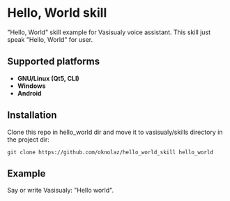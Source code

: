 # Hello, World skill
"Hello, World" skill example for Vasisualy voice assistant.
This skill just speak "Hello, World" for user.
## Supported platforms
- **GNU/Linux (Qt5, CLI)**
- **Windows**
- **Android**
## Installation
Clone this repo in hello_world dir and move it to vasisualy/skills directory in the project dir:
```
git clone https://github.com/oknolaz/hello_world_skill hello_world
```
## Example
Say or write Vasisualy: "Hello world".
